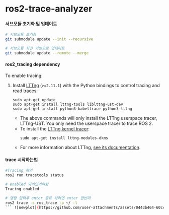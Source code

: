 # ros2-trace-analyzer

#### 서브모듈 초기화 및 업데이트

```bash
# 서브모듈 초기화
git submodule update --init --recursive

# 서브모듈 최신 커밋으로 업데이트
git submodule update --remote --merge
```
#### ros2_tracing dependency

To enable tracing:

1. Install [LTTng](https://lttng.org/docs/v2.13/) (`>=2.11.1`) with the Python bindings to control tracing and read traces:
    ```
    sudo apt-get update
    sudo apt-get install lttng-tools liblttng-ust-dev
    sudo apt-get install python3-babeltrace python3-lttng
    ```
    * The above commands will only install the LTTng userspace tracer, LTTng-UST. You only need the userspace tracer to trace ROS 2.
    * To install the [LTTng kernel tracer](https://lttng.org/docs/v2.13/#doc-tracing-the-linux-kernel):
        ```
        sudo apt-get install lttng-modules-dkms
        ```
    * For more information about LTTng, [see its documentation](https://lttng.org/docs/v2.13/).

#### trace 시작하는법
```bash
#Tracing 확인
ros2 run tracetools status

# enabled 되어있어야함 
Tracing enabled 

# 명령 입력후 enter 종료 하려면 enter 한번더
ros2 trace -s ros_trace -p ~/ -l 
``` ![newplot](https://github.com/user-attachments/assets/0443b464-60cc-4185-bd4b-95d37f7c2371)
